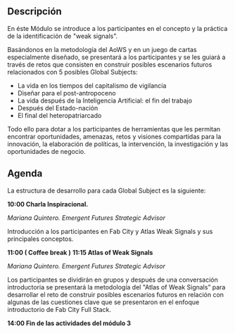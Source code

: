 ## Descripción

En éste Módulo se introduce a los participantes en el concepto y la práctica de la identificación de "weak signals".

Basándonos en la metodología del AoWS y en un juego de cartas especialmente diseñado, se presentará a los participantes y se les guiará a través de retos que consisten en construir posibles escenarios futuros relacionados con 5 posibles Global Subjects:
- La vida en los tiempos del capitalismo de vigilancia
- Diseñar para el post-antropoceno
- La vida después de la Inteligencia Artificial: el fin del trabajo
- Después del Estado-nación
- El final del heteropatriarcado

Todo ello para dotar a los participantes de herramientas que les permitan encontrar oportunidades, amenazas, retos y visiones compartidas para la innovación, la elaboración de políticas, la intervención, la investigación y las oportunidades de negocio.


## Agenda
La estructura de desarrollo para cada Global Subject es la siguiente:

**10:00 	Charla Inspiracional.**

*Mariana Quintero. Emergent Futures Strategic Advisor*

Introducción a los participantes en Fab City y Atlas Weak Signals y sus principales conceptos.

**11:00 	( Coffee break )**
**11:15 	Atlas of Weak Signals**

*Mariana Quintero. Emergent Futures Strategic Advisor*

Los participantes se dividirán en grupos y después de una conversación introductoria se presentará la metodología del "Atlas of Weak Signals” para desarrollar el reto de construir posibles escenarios futuros en relación con algunas de las cuestiones clave que se presentaron en el enfoque introductorio de Fab City Full Stack.

**14:00 	Fin de las actividades del  módulo 3**
